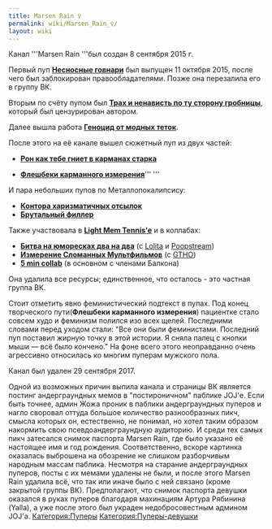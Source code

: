 ```yaml
---
title: Marsen Rain ♀
permalink: wiki/Marsen_Rain_♀/
layout: wiki
---
```


Канал '''Marsen Rain '''был создан 8 сентября 2015 г.

Первый пуп [**Несносные
говнари**](https://www.youtube.com/watch?v=CC0FtzWBBmk) был выпущен 11
октября 2015, после чего был заблокирован правообладателями. Позже она
перезалила его в группу ВК.

Вторым по счёту пупом был **[Трах и ненависть по ту сторону
гробницы](https://www.youtube.com/watch?v=xRQ3JCO-5og)**, который был
цензурирован автором.

Далее вышла работа [**Геноцид от модных
теток**](https://www.youtube.com/watch?v=SQLZLSe5Xrc&t).

После этого на её канале вышел сюжетный пуп из двух частей:

-   [**Рон как тебе гниет в карманах
    старка**](https://www.youtube.com/watch?v=DhDIDEKoeT8)

<!-- -->

-   [**Флешбеки карманного
    измерения**](https://www.youtube.com/watch?v=JQcTAFku8dE)''' '''

И пара небольших пупов по Металлопокалипсису:

-   [**Контора харизматичных
    отсылок**](https://www.youtube.com/watch?v=bX7DIsVJXMg)
-   **[Брутальный филлер](https://www.youtube.com/watch?v=6_kF9C3Q0lg)**

Также участвовала в [**Light Mem
Tennis'e**](https://www.youtube.com/watch?v=NmeKvFWubfc) и в коллабах:

-   [**Битва на юморесках два на
    два**](https://www.youtube.com/watch?v=NBLPz8HU9-w) (с
    [Lolita](/wiki/Lolita "wikilink") и [Poopstream](Poopstream "wikilink"))
-   [**Измерение Сломанных
    Мультфильмов**](https://www.youtube.com/watch?v=87-vo0Rn41A) (с
    [GTHO](/wiki/TheGetthehellout "wikilink"))
-   [**5 min collab**](https://www.youtube.com/watch?v=l4ddzevXZJ8) (в
    основном с членами Балкона)

Она удалила все ресурсы; единственное, что осталось - это частная группа
ВК.

Стоит отметить явно феминистический подтекст в пупах. Под конец
творческого пути(**Флешбеки карманного измерения**) пациентке стало
совсем худо и феминизм полился изо всех щелей. Последними словами перед
уходом стали: "Все они были феминистами. Последний пуп поставил жирную
точку в этой истории. Я сняла палец с кнопки мыши — всё было кончено."
На фоне всего этого неоправданно очень агрессивно относилась ко многим
пуперам мужского пола.

Канал был удален 29 сентября 2017.

Одной из возможных причин выпила канала и страницы ВК является постинг
андерграундных мемов в "постироничном" паблике JOJ'е. Если быть точнее,
админ Жожа проник в паблики андерграундных пуперов и нагло своровал
оттуда большое количество разнообразных пикч, смысла которых он,
естественно, не понимал, но хотел таким образом накормить свою
псевдоандерграундную аудиторию. И среди тех самых пикч затесался снимок
паспорта Marsen Rain, где было указано её настоящее имя и год рождения.
Соответственно, вскоре картинка оказалась выброшена на обозрение не
слишком разборчивым народным массам паблика. Несмотря на старание
андерграундных пуперов, посты с их мемами удалены не были, и после этого
Marsen Rain удалила всё, что так или иначе было с ней связано (кроме
закрытой группы ВК). Предполагают, что снимок паспорта девушки оказался
в руках пуперов благодаря махинациям Артура Рябинина (Yalla), а уже
после этого был украден недобросовестным админом JOJ'а.
[Категория:Пуперы](Категория:Пуперы "wikilink")
[Категория:Пуперы-девушки](Категория:Пуперы-девушки "wikilink")
